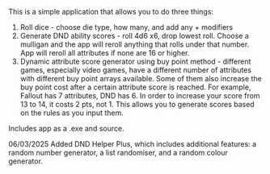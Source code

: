 This is a simple application that allows you to do three things:

1. Roll dice - choose die type, how many, and add any + modifiers
2. Generate DND ability scores - roll 4d6 x6, drop lowest roll. Choose a mulligan and the app will reroll anything that rolls under that number. App will reroll all attributes if none are 16 or higher.
3. Dynamic attribute score generator using buy point method - different games, especially video games, have a different number of attributes with different buy point arrays available. Some of them also increase the buy point cost after a certain attribute score is reached. For example, Fallout has 7 attributes, DND has 6. In order to increase your score from 13 to 14, it costs 2 pts, not 1. This allows you to generate scores based on the rules as you input them.

Includes app as a .exe and source.

06/03/2025 Added DND Helper Plus, which includes additional features: a random number generator, a list randomiser, and a random colour generator.
